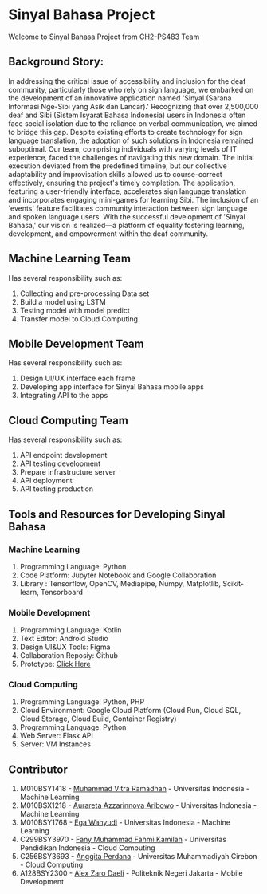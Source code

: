 # Sinyal Bahasa Project
Welcome to Sinyal Bahasa Project from CH2-PS483 Team

## Background Story:
In addressing the critical issue of accessibility and inclusion for the deaf community, particularly those who rely on sign language, we embarked on the development of an innovative application named 'Sinyal (Sarana Informasi Nge-Sibi yang Asik dan Lancar).' Recognizing that over 2,500,000 deaf and Sibi (Sistem Isyarat Bahasa Indonesia) users in Indonesia often face social isolation due to the reliance on verbal communication, we aimed to bridge this gap. Despite existing efforts to create technology for sign language translation, the adoption of such solutions in Indonesia remained suboptimal.
Our team, comprising individuals with varying levels of IT experience, faced the challenges of navigating this new domain. The initial execution deviated from the predefined timeline, but our collective adaptability and improvisation skills allowed us to course-correct effectively, ensuring the project's timely completion. The application, featuring a user-friendly interface, accelerates sign language translation and incorporates engaging mini-games for learning Sibi. The inclusion of an 'events' feature facilitates community interaction between sign language and spoken language users. With the successful development of 'Sinyal Bahasa,' our vision is realized—a platform of equality fostering learning, development, and empowerment within the deaf community.


## Machine Learning Team
Has several responsibility such as:
1. Collecting and pre-processing Data set
2. Build a model using LSTM
3. Testing model with model predict
4. Transfer model  to Cloud Computing


## Mobile Development Team
Has several responsibility such as:
1. Design UI/UX interface each frame
2. Developing app interface for Sinyal Bahasa mobile apps
3. Integrating API to the apps

## Cloud Computing Team
Has several responsibility such as:
1. API endpoint development
2. API testing development
3. Prepare infrastructure server
4. API deployment
5. API testing production

## Tools and Resources for Developing Sinyal Bahasa 

### Machine Learning
1. Programming Language: Python
2. Code Platform: Jupyter Notebook and Google Collaboration
3. Library : Tensorflow, OpenCV, Mediapipe, Numpy, Matplotlib, Scikit-learn, Tensorboard

### Mobile Development
1. Programming Language: Kotlin
2. Text Editor: Android Studio 
3. Design UI&UX Tools: Figma
4. Collaboration Reposiy: Github
5. Prototype: [Click Here](https://example.com)

### Cloud Computing
1. Programming Language: Python, PHP
2. Cloud Environment: Google Cloud Platform (Cloud Run, Cloud SQL, Cloud Storage, Cloud Build, Container Registry)
3. Programming Language: Python
4. Web Server: Flask API
5. Server: VM Instances

## Contributor

1. M010BSY1418 - [Muhammad Vitra Ramadhan](https://www.linkedin.com/in/muhammad-vitra-ramadhan-6343b01aa/) - Universitas Indonesia - Machine Learning 
2. M010BSX1218 - [Aurareta Azzarinnova Aribowo](https://www.linkedin.com/in/aurareta-a-07541321a/)  - Universitas Indonesia - Machine Learning 
3. M010BSY1768 - [Ega Wahyudi](https://www.linkedin.com/in/ega-wahyudi/) - Universitas Indonesia - Machine Learning 
4. C299BSY3970 - [Fany Muhammad Fahmi Kamilah](https://www.linkedin.com/in/fanymuhammadfahmi/) - Universitas Pendidikan Indonesia - Cloud Computing 
5. C256BSY3693 - [Anggita Perdana](https://linkedin.com/in/anggita-perdana-27bb0173) - Universitas Muhammadiyah Cirebon - Cloud Computing 
6. A128BSY2300 - [Alex Zaro Daeli](https://www.linkedin.com/in/alexzarodaeli/) - Politeknik Negeri Jakarta - Mobile Development 

